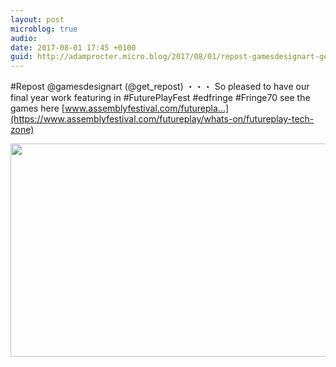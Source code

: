 ```yaml
---
layout: post
microblog: true
audio: 
date: 2017-08-01 17:45 +0100
guid: http://adamprocter.micro.blog/2017/08/01/repost-gamesdesignart-getrepostso.html
---
```

#Repost @gamesdesignart (@get_repost)
・・・
So pleased to have our final year work featuring in #FuturePlayFest  #edfringe #Fringe70 see the games here [www.assemblyfestival.com/futurepla...](https://www.assemblyfestival.com/futureplay/whats-on/futureplay-tech-zone)

<img src="http://discursive.adamprocter.co.uk/uploads/2017/cd4a77f6d2.jpg" width="600" height="341" />
